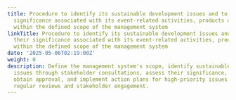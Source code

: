 ```yaml
---
title: Procedure to identify its sustainable development issues and to evaluate their
  significance associated with its event-related activities, products and services
  within the defined scope of the management system
linkTitle: Procedure to identify its sustainable development issues and to evaluate
  their significance associated with its event-related activities, products and services
  within the defined scope of the management system
date: '2025-05-06T02:19:00Z'
weight: 0
description: Define the management system's scope, identify sustainable development
  issues through stakeholder consultations, assess their significance, document findings,
  obtain approval, and implement action plans for high-priority issues while ensuring
  regular reviews and stakeholder engagement.
---
```



<!-- Unsupported block type: table_of_contents -->

<!-- Unsupported block type: unsupported -->

